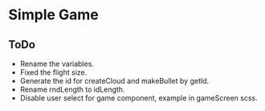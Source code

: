 # Simple Game

## ToDo

* Rename the variables.
* Fixed the flight size.
* Generate the id for createCloud and makeBullet by getId.
* Rename rndLength to idLength.
* Disable user select for game component, example in gameScreen scss.

